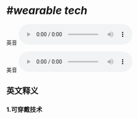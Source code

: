 # ***\#wearable tech*** 
英音
<audio src="./media/wearable tech1_AAC.aac" controls="controls"></audio>

美音
<audio src="./media/wearable tech2_AAC.aac" controls="controls"></audio>



  

英文释义
---
### 1.**可穿戴技术**  


